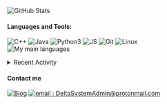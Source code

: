 ![GitHub Stats](https://github-readme-stats.vercel.app/api?username=DeltaSystemAdmin&hide_border=true&count_private=true&show_icons=true&theme=dark)

#### Languages and Tools:
![C++](https://img.shields.io/badge/-C++-000000?style=for-the-badge&logo=C%2B%2B&logoColor=blue)
![Java](https://img.shields.io/badge/-Java-000000?style=for-the-badge&logo=Java&logoColor=red)
![Python3](https://img.shields.io/badge/-Py3-000000?style=for-the-badge&logo=Python&logoColor=cyan)
![JS](https://img.shields.io/badge/-JS-000000?style=for-the-badge&logo=JavaScript&logoColor=yellow)
![Git](https://img.shields.io/badge/-Git-000000?style=for-the-badge&logo=Git&logoColor=red)
![Linux](https://img.shields.io/badge/-Linux-000000?style=for-the-badge&logo=Linux&logoColor=white)<br/>
![My main languages](https://github-readme-stats.vercel.app/api/top-langs/?username=M4xi1m3&hide_border=true&hide=stars&theme=dark&show_icons=true&layout=compact)

<details>
  <summary>Recent Activity</summary>

#### Latest Blog Posts
<!-- BLOG-POST-LIST:START -->
- [Reinventing debugging on the Numworks](https://m4xi1m3.github.io//Numworks-picoprobe/)
- [Screenhax: The obvious bug that led to the creation of Phi](https://m4xi1m3.github.io//screenhax/)
- [How Numworks killed third-party development - a technical approach](https://m4xi1m3.github.io//Numworks-lock/)
- [How Windows almost drove me crazy.](https://m4xi1m3.github.io//Windows-rant/)
- [Micmost: how a .git folder can get your consumers’ data leaked.](https://m4xi1m3.github.io//Micmost-git-leak/)
<!-- BLOG-POST-LIST:END -->

[more blog posts...][website]

#### Recent GitHub Activity
<!--START_SECTION:activity-->
1. 💪 Opened PR [#919](https://github.com/LukeSmithxyz/based.cooking/pull/919) in [LukeSmithxyz/based.cooking](https://github.com/LukeSmithxyz/based.cooking)
2. 🎉 Merged PR [#598](https://github.com/Omega-Numworks/Omega/pull/598) in [Omega-Numworks/Omega](https://github.com/Omega-Numworks/Omega)
3. 🎉 Merged PR [#8](https://github.com/Omega-Numworks/Omega-Guide/pull/8) in [Omega-Numworks/Omega-Guide](https://github.com/Omega-Numworks/Omega-Guide)
4. 🎉 Merged PR [#11](https://github.com/Omega-Numworks/Omega-Guide/pull/11) in [Omega-Numworks/Omega-Guide](https://github.com/Omega-Numworks/Omega-Guide)
5. 🎉 Merged PR [#10](https://github.com/Omega-Numworks/Omega-Guide/pull/10) in [Omega-Numworks/Omega-Guide](https://github.com/Omega-Numworks/Omega-Guide)
<!--END_SECTION:activity-->

</details>

#### Contact me
[![Blog](https://img.shields.io/badge/-Blog-000000?style=for-the-badge&logo=rss&logoColor=red)][website]
[![email : DeltaSystemAdmin@protonmail.com](https://img.shields.io/badge/-DeltaSystemAdmin%40pm%2Eme-000000?style=for-the-badge&logo=protonmail&logoColor=blueviolet)](mailto:DeltaSystemAdmin@protonmail.com)

[website]: https://m4xi1m3.github.io/
